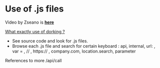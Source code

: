 # Use of .js files

Video by Zseano is **[here](https://youtu.be/0jM8dDVifaI)**

[What exactly use of dorking ?](Use%20of%20js%20files%20a382b0b3243e46238c1d645527a56be6/What%20exactly%20use%20of%20dorking%2022a3aca234b34645a99e54905f6916af.md)

- See source code and look for .js files.
- Browse each .js file and search for certain keyboard : api, internal, url: , var = , // , https:// , company.com, location.search, parameter

References to more /api/call